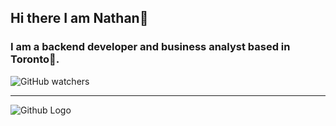 ## Hi there I am Nathan👋

###  I am a backend developer and business analyst based in Toronto🍁.

![GitHub watchers](https://img.shields.io/github/watchers/:nathan-el/:repo)


***
![Github Logo](https://www.chromethemer.com/wallpapers/chromebook-wallpapers/images/960/astronaut-space-surfing-chromebook-wallpaper.jpg)
<!--
**Nathan-el/Nathan-el** is a ✨ _special_ ✨ repository because its `README.md` (this file) appears on your GitHub profile.

Here are some ideas to get you started:

- 🔭 I’m currently working on ...
- 🌱 I’m currently learning ...
- 👯 I’m looking to collaborate on ...
- 🤔 I’m looking for help with ...
- 💬 Ask me about ...
- 📫 How to reach me: ...
- 😄 Pronouns: ...
- ⚡ Fun fact: ...
-->
